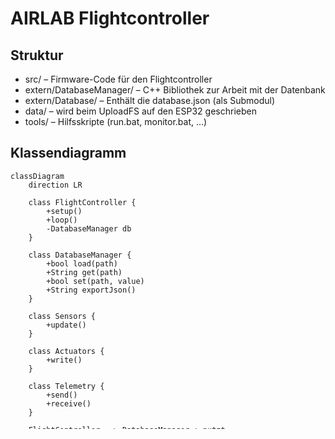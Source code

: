 # AIRLAB Flightcontroller

## Struktur

- src/ – Firmware-Code für den Flightcontroller  
- extern/DatabaseManager/ – C++ Bibliothek zur Arbeit mit der Datenbank  
- extern/Database/ – Enthält die database.json (als Submodul)  
- data/ – wird beim UploadFS auf den ESP32 geschrieben  
- tools/ – Hilfsskripte (run.bat, monitor.bat, …)

## Klassendiagramm

```mermaid
classDiagram
    direction LR

    class FlightController {
        +setup()
        +loop()
        -DatabaseManager db
    }

    class DatabaseManager {
        +bool load(path)
        +String get(path)
        +bool set(path, value)
        +String exportJson()
    }

    class Sensors {
        +update()
    }

    class Actuators {
        +write()
    }

    class Telemetry {
        +send()
        +receive()
    }

    FlightController --> DatabaseManager : nutzt
    FlightController --> Sensors
    FlightController --> Actuators
    FlightController --> Telemetry
